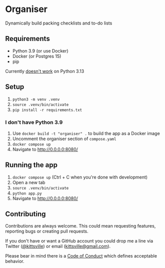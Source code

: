 # Organiser

Dynamically build packing checklists and to-do lists

## Requirements

- Python 3.9 (or use Docker)
- Docker (or Postgres 15)
- pip

Currently [doesn't work](https://github.com/webpy/webpy/issues/799) on Python 3.13

## Setup

1. `python3 -m venv .venv`
2. `source .venv/bin/activate`
3. `pip install -r requirements.txt`

### I don't have Python 3.9

1. Use `docker build -t "organiser" .` to build the app as a Docker image
2. Uncomment the organiser section of `compose.yaml`
3. `docker compose up`
4. Navigate to http://0.0.0.0:8080/

## Running the app

1. `docker compose up` (Ctrl + C when you're done with development)
2. Open a new tab
3. `source .venv/bin/activate`
4. `python app.py`
5. Navigate to http://0.0.0.0:8080/

## Contributing

Contributions are always welcome. This could mean requesting features, reporting bugs or creating pull requests.

If you don't have or want a GitHub account you could drop me a line via Twitter ([@kittsville](https://twitter.com/kittsville)) or email (kittsville@gmail.com).

Please bear in mind there is a [Code of Conduct](CODE_OF_CONDUCT.md) which defines acceptable behavior.
